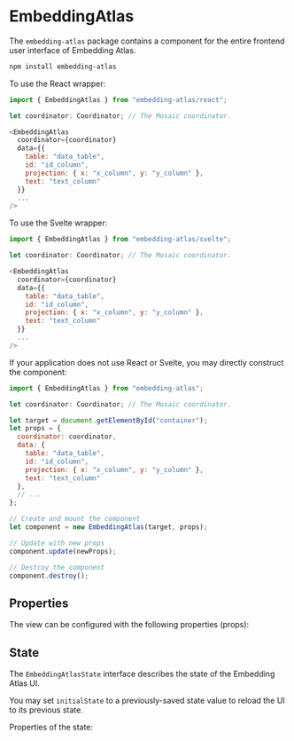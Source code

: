 # EmbeddingAtlas

The `embedding-atlas` package contains a component for the entire frontend user interface of Embedding Atlas.

```bash
npm install embedding-atlas
```

To use the React wrapper:

```js
import { EmbeddingAtlas } from "embedding-atlas/react";

let coordinator: Coordinator; // The Mosaic coordinator.

<EmbeddingAtlas
  coordinator={coordinator}
  data={{
    table: "data_table",
    id: "id_column",
    projection: { x: "x_column", y: "y_column" },
    text: "text_column"
  }}
  ...
/>
```

To use the Svelte wrapper:

```js
import { EmbeddingAtlas } from "embedding-atlas/svelte";

let coordinator: Coordinator; // The Mosaic coordinator.

<EmbeddingAtlas
  coordinator={coordinator}
  data={{
    table: "data_table",
    id: "id_column",
    projection: { x: "x_column", y: "y_column" },
    text: "text_column"
  }}
  ...
/>
```

If your application does not use React or Svelte, you may directly construct the component:

```js
import { EmbeddingAtlas } from "embedding-atlas";

let coordinator: Coordinator; // The Mosaic coordinator.

let target = document.getElementById("container");
let props = {
  coordinator: coordinator,
  data: {
    table: "data_table",
    id: "id_column",
    projection: { x: "x_column", y: "y_column" },
    text: "text_column"
  },
  // ...
};

// Create and mount the component
let component = new EmbeddingAtlas(target, props);

// Update with new props
component.update(newProps);

// Destroy the component
component.destroy();
```

## Properties

The view can be configured with the following properties (props):

<!-- @doc(ts): EmbeddingAtlasProps -->

## State

The `EmbeddingAtlasState` interface describes the state of the Embedding Atlas UI.

You may set `initialState` to a previously-saved state value to reload the UI to its previous state.

Properties of the state:

<!-- @doc(ts): EmbeddingAtlasState -->